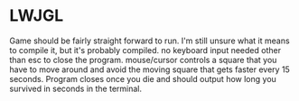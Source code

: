 # LWJGL
 Game should be fairly straight forward to run. I'm still unsure what it means to compile it, but it's probably compiled.
 no keyboard input needed other than esc to close the program.
 mouse/cursor controls a square that you have to move around and avoid the moving square that gets faster every 15 seconds.
 Program closes once you die and should output how long you survived in seconds in the terminal.
